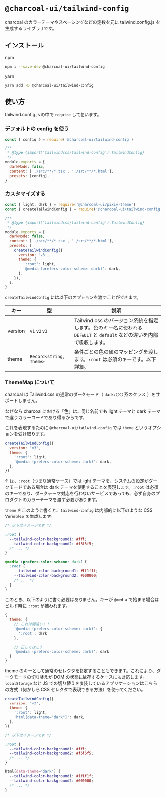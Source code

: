 # `@charcoal-ui/tailwind-config`

charcoal のカラーテーマやスペーシングなどの定数を元に tailwind.config.js を生成するライブラリです。

## インストール

npm

```bash
npm i --save-dev @charcoal-ui/tailwind-config
```

yarn

```bash
yarn add -D @charcoal-ui/tailwind-config
```

## 使い方

tailwind.config.js の中で `require` して使います。

### デフォルトの config を使う

```js
const { config } = require('@charcoal-ui/tailwind-config')

/**
 * @type {import('tailwindcss/tailwind-config').TailwindConfig}
 */
module.exports = {
  darkMode: false,
  content: ['./src/**/*.tsx', './src/**/*.html'],
  presets: [config],
}
```

### カスタマイズする

```js
const { light, dark } = require('@charcoal-ui/pixiv-theme')
const { createTailwindConfig } = require('@charcoal-ui/tailwind-config')

/**
 * @type {import('tailwindcss/tailwind-config').TailwindConfig}
 */
module.exports = {
  darkMode: false,
  content: ['./src/**/*.tsx', './src/**/*.html'],
  presets: [
    createTailwindConfig({
      version: 'v3',
      theme: {
        ':root': light,
        '@media (prefers-color-scheme: dark)': dark,
      },
    }),
  ],
}
```

`createTailwindConfig` には以下のオプションを渡すことができます。

| キー    | 型                      | 説明                                                                                                                  |
| ------- | ----------------------- | --------------------------------------------------------------------------------------------------------------------- |
| version | `v1` `v2` `v3`          | Tailwind.css のバージョン系統を指定します。色のキー名に使われる `DEFAULT` と `default` などの違いを内部で吸収します。 |
| theme   | `Record<string, Theme>` | 条件ごとの色の値のマッピングを渡します。`:root` は必須のキーです。以下詳細。                                          |

### ThemeMap について

charcoal は Tailwind.css の通常のダークモード（ `dark:〇〇` 系のクラス ）をサポートしません。

なぜなら charcoal における「色」は、同じ名前でも light テーマと dark テーマで違うカラーコードであり得るからです。

これを表現するために `@charcoal-ui/tailwind-config` では `theme` というオプションを受け取ります。

```js
createTailwindConfig({
  version: 'v3',
  theme: {
    ':root': light,
    '@media (prefers-color-scheme: dark)': dark,
  },
})
```

↑ は、`:root`（つまり通常ケース）では light テーマを、システムの設定がダークモードである場合は dark テーマを使用することを表現します。`:root` は必須のキーであり、ダークテーマ対応を行わないサービスであっても、必ず自身のプロダクトのカラーテーマを渡す必要があります。

`theme` をこのように書くと、`tailwind-config` は内部的に以下のような CSS Variables を生成します。

```css
/* 以下はイメージです */

:root {
  --tailwind-color-background1: #fff;
  --tailwind-color-background2: #f5f5f5;
  /* ... */
}

@media (prefers-color-scheme: dark) {
  :root {
    --tailwind-color-background1: #1f1f1f;
    --tailwind-color-background2: #000000;
    /* ... */
  }
}
```

このとき、以下のように書く必要はありません。キーが `@media` で始まる場合はビルド時に `:root` が補われます。

```js
{
  theme: {
    // これは間違い！！
    '@media (prefers-color-scheme: dark)': {
      ':root': dark
    },

    // 正しくはこう
    '@media (prefers-color-scheme: dark)': dark
  }
}
```

theme のキーとして通常のセレクタを指定することもできます。これにより、ダークモードの切り替えが DOM の状態に依存するケースにも対応します。`localStorage` など JS での切り替えを実装しているアプリケーションはこちらの方式（何かしら CSS セレクタで表現できる方法）を使ってください。

```js
createTailwindConfig({
  version: 'v3',
  theme: {
    ':root': light,
    'html[data-theme="dark"]': dark,
  },
})
```

```css
/* 以下はイメージです */

:root {
  --tailwind-color-background1: #fff;
  --tailwind-color-background2: #f5f5f5;
  /* ... */
}

html[data-theme='dark'] {
  --tailwind-color-background1: #1f1f1f;
  --tailwind-color-background2: #000000;
  /* ... */
}
```
